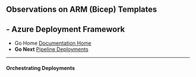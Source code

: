 ## Observations on ARM (Bicep) Templates 

## - Azure Deployment Framework ## 
- Go Home [Documentation Home](./index.md)
- **Go Next** [Pipeline Deployments](./Pipeline_Deployments.md)
---
####  Orchestrating Deployments

